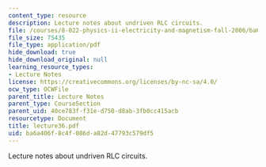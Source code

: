```yaml
---
content_type: resource
description: Lecture notes about undriven RLC circuits.
file: /courses/8-022-physics-ii-electricity-and-magnetism-fall-2006/ba6a406f8c4f086da82d47793c579df5_lecture36.pdf
file_size: 75435
file_type: application/pdf
hide_download: true
hide_download_original: null
learning_resource_types:
- Lecture Notes
license: https://creativecommons.org/licenses/by-nc-sa/4.0/
ocw_type: OCWFile
parent_title: Lecture Notes
parent_type: CourseSection
parent_uid: 40ce783f-f31e-d750-d8ab-3fb0cc415acb
resourcetype: Document
title: lecture36.pdf
uid: ba6a406f-8c4f-086d-a82d-47793c579df5
---
```

Lecture notes about undriven RLC circuits.